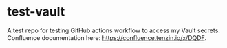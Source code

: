 # test-vault
A test repo for testing GitHub actions workflow to access my Vault secrets.
Confluence documentation here: <https://confluence.tenzin.io/x/DQDF>.
